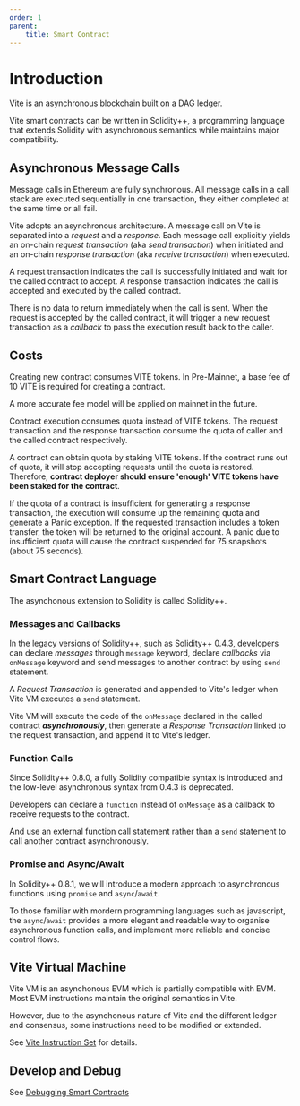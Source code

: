 ```yaml
---
order: 1
parent:
    title: Smart Contract
---
```


# Introduction

Vite is an asynchronous blockchain built on a DAG ledger. 

Vite smart contracts can be written in Solidity++, a programming language that extends Solidity with asynchronous semantics while maintains major compatibility.

## Asynchronous Message Calls

Message calls in Ethereum are fully synchronous. All message calls in a call stack are executed sequentially in one transaction, they either completed at the same time or all fail.

Vite adopts an asynchronous architecture. A message call on Vite is separated into a *request* and a *response*. Each message call explicitly yields an on-chain *request transaction* (aka *send transaction*) when initiated and an on-chain *response transaction* (aka *receive transaction*) when executed.

A request transaction indicates the call is successfully initiated and wait for the called contract to accept. A response transaction indicates the call is accepted and executed by the called contract.

There is no data to return immediately when the call is sent. When the request is accepted by the called contract, it will trigger a new request transaction as a *callback* to pass the execution result back to the caller.

## Costs

Creating new contract consumes VITE tokens. In Pre-Mainnet, a base fee of 10 VITE is required for creating a contract.

A more accurate fee model will be applied on mainnet in the future.

Contract execution consumes quota instead of VITE tokens. The request transaction and the response transaction consume the quota of caller and the called contract respectively.

A contract can obtain quota by staking VITE tokens. If the contract runs out of quota, it will stop accepting requests until the quota is restored. Therefore, **contract deployer should ensure 'enough' VITE tokens have been staked for the contract**.

If the quota of a contract is insufficient for generating a response transaction, the execution will consume up the remaining quota and generate a Panic exception. If the requested transaction includes a token transfer, the token will be returned to the original account. A panic due to insufficient quota will cause the contract suspended for 75 snapshots (about 75 seconds).

## Smart Contract Language

The asynchonous extension to Solidity is called Solidity++.

### Messages and Callbacks
In the legacy versions of Solidity++, such as Solidity++ 0.4.3, developers can declare *messages* through `message` keyword, declare *callbacks* via `onMessage` keyword and send messages to another contract by using `send` statement. 

A *Request Transaction* is generated and appended to Vite's ledger when Vite VM executes a `send` statement. 

Vite VM will execute the code of the `onMessage` declared in the called contract ***asynchronously***, then generate a *Response Transaction* linked to the request transaction, and append it to Vite's ledger.

### Function Calls
Since Solidity++ 0.8.0, a fully Solidity compatible syntax is introduced and the low-level asynchronous syntax from 0.4.3 is deprecated.

Developers can declare a `function` instead of `onMessage` as a callback to receive requests to the contract.

And use an external function call statement rather than a `send` statement to call another contract asynchronously.

### Promise and Async/Await
In Solidity++ 0.8.1, we will introduce a modern approach to asynchronous functions using `promise` and `async`/`await`.

To those familiar with mordern programming languages such as javascript, the `async`/`await` provides a more elegant and readable way to organise asynchronous function calls, and implement more reliable and concise control flows.

## Vite Virtual Machine

Vite VM is an asynchonous EVM which is partially compatible with EVM. Most EVM instructions maintain the original semantics in Vite.

However, due to the asynchonous nature of Vite and the different ledger and consensus, some instructions need to be modified or extended.

See [Vite Instruction Set](./instructions.html) for details.

## Develop and Debug

See [Debugging Smart Contracts](./debug.html)
